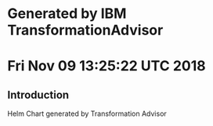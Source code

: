 # Generated by IBM TransformationAdvisor
# Fri Nov 09 13:25:22 UTC 2018
## Introduction

Helm Chart generated by Transformation Advisor
